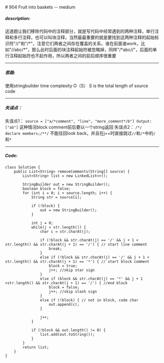 \# 904 Fruit into baskets -- medium
##### description:
这道题让我们移除代码中的注释部分，就是写代码中经常遇到的两种注释，单行注释和多行注释，也可以叫块注释，当然最最重要的就是要找到这两种注释的起始标识符"//"和"/\*"，注意它们两者之间存在覆盖的关系，谁在前面谁work，比如"//abc/\*"，那么此时后面的块注释起始符被忽略掉，同样"/\*abc//"，后面的单行注释起始符也不起作用，所以两者之间的前后顺序很重要
****************
##### 思路:
使用stringbuilder
time complexity O（S） S is the total length of source code
**********
##### 失误点：
失误点1：
`source = ["a/*comment", "line", "more_comment*/b"]
Output: ["ab"]`
这种情况block comment前后要以一个string返回
失误点2：
`/*/ declare members;/**/`
不能往回look back，并且在j++时直接跳过`//`和`/*`中的`/`和`*`
********
##### Code:
```
class Solution {
    public List<String> removeComments(String[] source) {
        List<String> list = new LinkedList<>();

        StringBuilder out = new StringBuilder();
        boolean block = false;
        for (int i = 0; i < source.length; i++) {
            String str = source[i];

            if (!block) {
                out = new StringBuilder();
            }

            int j = 0;
            while(j < str.length()) {
                char c = str.charAt(j);

                if (!block && str.charAt(j) == '/' && j + 1 < str.length() && str.charAt(j + 1) == '/') { // start line comment
                    break;
                }
                else if (!block && str.charAt(j) == '/' && j + 1 < str.length() && str.charAt(j + 1) == '*') { // start block comment
                    block = true;
                    j++; //skip star sign
                }
                else if (block && str.charAt(j) == '*' && j + 1 <str.length() && str.charAt(j + 1) == '/') { //end block
                    block = false;
                    j++; //skip slash sign
                }
                else if (!block) { // not in block, code char
                    out.append(c);
                }

                j++;         
            }

            if (!block && out.length() != 0) {
                list.add(out.toString());
            }
        }
        return list;
    }
}
```
